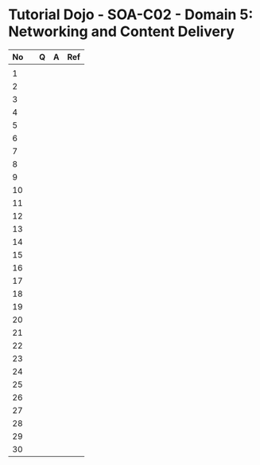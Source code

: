 # Tutorial Dojo - SOA-C02 - Domain 5: Networking and Content Delivery

| No  |     | Q   | A   | Ref |
| --- | --- | --- | --- | --- |
|     |     |     |     |     |
| 1   |     |     |     |     |
| 2   |     |     |     |     |
| 3   |     |     |     |     |
| 4   |     |     |     |     |
| 5   |     |     |     |     |
| 6   |     |     |     |     |
| 7   |     |     |     |     |
| 8   |     |     |     |     |
| 9   |     |     |     |     |
| 10  |     |     |     |     |
| 11  |     |     |     |     |
| 12  |     |     |     |     |
| 13  |     |     |     |     |
| 14  |     |     |     |     |
| 15  |     |     |     |     |
| 16  |     |     |     |     |
| 17  |     |     |     |     |
| 18  |     |     |     |     |
| 19  |     |     |     |     |
| 20  |     |     |     |     |
| 21  |     |     |     |     |
| 22  |     |     |     |     |
| 23  |     |     |     |     |
| 24  |     |     |     |     |
| 25  |     |     |     |     |
| 26  |     |     |     |     |
| 27  |     |     |     |     |
| 28  |     |     |     |     |
| 29  |     |     |     |     |
| 30  |     |     |     |     |
